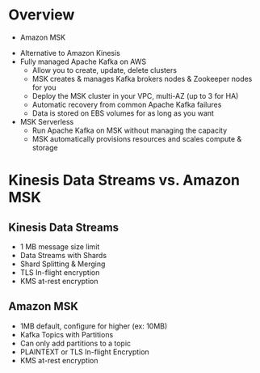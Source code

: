 # Overview

- Amazon MSK

* Alternative to Amazon Kinesis
* Fully managed Apache Kafka on AWS
  - Allow you to create, update, delete clusters
  - MSK creates & manages Kafka brokers nodes & Zookeeper nodes for you
  - Deploy the MSK cluster in your VPC, multi-AZ (up to 3 for HA)
  - Automatic recovery from common Apache Kafka failures
  - Data is stored on EBS volumes for as long as you want
* MSK Serverless
  - Run Apache Kafka on MSK without managing the capacity
  - MSK automatically provisions resources and scales compute & storage

# Kinesis Data Streams vs. Amazon MSK

## Kinesis Data Streams

- 1 MB message size limit
- Data Streams with Shards
- Shard Splitting & Merging
- TLS In-flight encryption
- KMS at-rest encryption

## Amazon MSK

- 1MB default, configure for higher (ex: 10MB)
- Kafka Topics with Partitions
- Can only add partitions to a topic
- PLAINTEXT or TLS In-flight Encryption
- KMS at-rest encryption
